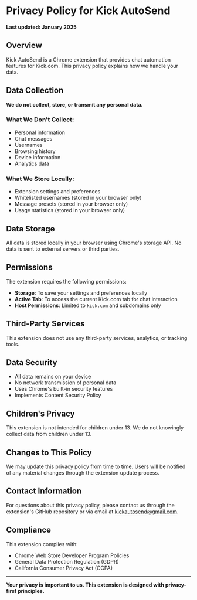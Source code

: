 # Privacy Policy for Kick AutoSend

**Last updated: January 2025**

## Overview

Kick AutoSend is a Chrome extension that provides chat automation features for Kick.com. This privacy policy explains how we handle your data.

## Data Collection

**We do not collect, store, or transmit any personal data.**

### What We Don't Collect:
- Personal information
- Chat messages
- Usernames
- Browsing history
- Device information
- Analytics data

### What We Store Locally:
- Extension settings and preferences
- Whitelisted usernames (stored in your browser only)
- Message presets (stored in your browser only)
- Usage statistics (stored in your browser only)

## Data Storage

All data is stored locally in your browser using Chrome's storage API. No data is sent to external servers or third parties.

## Permissions

The extension requires the following permissions:

- **Storage**: To save your settings and preferences locally
- **Active Tab**: To access the current Kick.com tab for chat interaction
- **Host Permissions**: Limited to `kick.com` and subdomains only

## Third-Party Services

This extension does not use any third-party services, analytics, or tracking tools.

## Data Security

- All data remains on your device
- No network transmission of personal data
- Uses Chrome's built-in security features
- Implements Content Security Policy

## Children's Privacy

This extension is not intended for children under 13. We do not knowingly collect data from children under 13.

## Changes to This Policy

We may update this privacy policy from time to time. Users will be notified of any material changes through the extension update process.

## Contact Information

For questions about this privacy policy, please contact us through the extension's GitHub repository or via email at kickautosend@gmail.com.

## Compliance

This extension complies with:
- Chrome Web Store Developer Program Policies
- General Data Protection Regulation (GDPR)
- California Consumer Privacy Act (CCPA)

---

**Your privacy is important to us. This extension is designed with privacy-first principles.**

